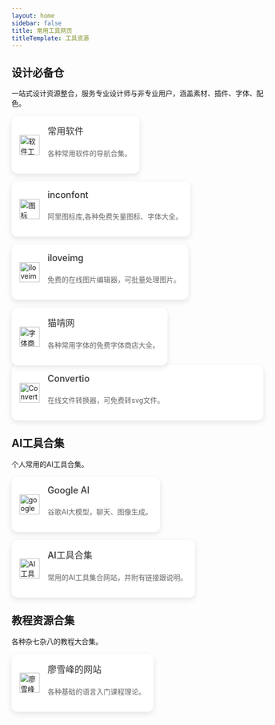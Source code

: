 ```yaml
---
layout: home
sidebar: false
title: 常用工具网页
titleTemplate: 工具资源
---
```


## 设计必备仓

一站式设计资源整合，服务专业设计师与非专业用户，涵盖素材、插件、字体、配色。

<div style="display: flex; flex-wrap: wrap; gap: 16px; margin-top: 16px;">
  <!-- 软件工具 -->
  <a href="https://drk3jhz5hb.feishu.cn/base/ZBmDbYu57aPvJwsNgk3c2LWpnwe?table=tbli32fkmWsThsL6&view=vewyeuFTQj" style="text-decoration: none; color: inherit;">
    <div style="
      background-color: #fff;
      padding: 16px;
      border-radius: 12px;
      box-shadow: 0 4px 12px rgba(0, 0, 0, 0.1);
      flex: 0 0 calc(33.333% - 16px); /* 每行三个卡片 */
      display: flex; /* 使用 flex 布局 */
      align-items: center; /* 垂直居中对齐 */
      justify-content: space-between; /* 水平间距分布 */
    ">
      <div style="margin-right: 16px; display: flex; align-items: center; flex-shrink: 0;"> <!-- 图标部分 -->
        <img src="/icons/软件工具.svg" alt="软件工具" style="width: 40px; height: 40px;" />
      </div>
      <div style="flex: 1; display: flex; flex-direction: column;"> <!-- 文字部分 -->
        <span style="font-size: 18px; font-weight: 500; margin-bottom: 8px; display: block; color: #333 !important;">常用软件</span>
        <p style="font-size: 14px; color: #666; line-height: 1.5 !important;">各种常用软件的导航合集。</p>
      </div>
    </div>
  </a>

  <!-- iconfont -->
  <a href="https://www.iconfont.cn/" style="text-decoration: none; color: inherit;">
    <div style="
      background-color: #fff;
      padding: 16px;
      border-radius: 12px;
      box-shadow: 0 4px 12px rgba(0, 0, 0, 0.1);
      flex: 0 0 calc(33.333% - 16px); /* 每行三个卡片 */
      display: flex; /* 使用 flex 布局 */
      align-items: center; /* 垂直居中对齐 */
      justify-content: space-between; /* 水平间距分布 */
    ">
      <div style="margin-right: 16px; display: flex; align-items: center; flex-shrink: 0;"> <!-- 图标部分 -->
        <img src="/icons/图标.svg" alt="图标" style="width: 40px; height: 40px;" />
      </div>
      <div style="flex: 1; display: flex; flex-direction: column;"> <!-- 文字部分 -->
        <span style="font-size: 18px; font-weight: 500; margin-bottom: 8px; display: block; color: #333 !important;">inconfont</span>
        <p style="font-size: 14px; color: #666; line-height: 1.5 !important;">阿里图标库,各种免费矢量图标、字体大全。</p>
      </div>
    </div>
  </a>

  <!-- 图像编辑 -->
  <a href="https://www.iloveimg.com/zh-cn" style="text-decoration: none; color: inherit;">
    <div style="
      background-color: #fff;
      padding: 16px;
      border-radius: 12px;
      box-shadow: 0 4px 12px rgba(0, 0, 0, 0.1);
      flex: 0 0 calc(33.333% - 16px); /* 每行三个卡片 */
      display: flex; /* 使用 flex 布局 */
      align-items: center; /* 垂直居中对齐 */
      justify-content: space-between; /* 水平间距分布 */
    ">
      <div style="margin-right: 16px; display: flex; align-items: center; flex-shrink: 0;"> <!-- 图标部分 -->
        <img src="/icons/iloveimg.svg" alt="iloveimg" style="width: 40px; height: 40px;" />
      </div>
      <div style="flex: 1; display: flex; flex-direction: column;"> <!-- 文字部分 -->
        <span style="font-size: 18px; font-weight: 500; margin-bottom: 8px; display: block; color: #333 !important;">iloveimg</span>
        <p style="font-size: 14px; color: #666; line-height: 1.5 !important;">免费的在线图片编辑器，可批量处理图片。</p>
      </div>
    </div>
  </a>

  <!-- 猫啃网 -->
  <a href="https://www.maoken.com/" style="text-decoration: none; color: inherit;">
    <div style="
      background-color: #fff;
      padding: 16px;
      border-radius: 12px;
      box-shadow: 0 4px 12px rgba(0, 0, 0, 0.1);
      flex: 0 0 calc(33.333% - 16px); /* 每行三个卡片 */
      display: flex; /* 使用 flex 布局 */
      align-items: center; /* 垂直居中对齐 */
      justify-content: space-between; /* 水平间距分布 */
    ">
      <div style="margin-right: 16px; display: flex; align-items: center; flex-shrink: 0;"> <!-- 图标部分 -->
        <img src="/icons/字体商店.svg" alt="字体商店" style="width: 40px; height: 40px;" />
      </div>
      <div style="flex: 1; display: flex; flex-direction: column;"> <!-- 文字部分 -->
        <span style="font-size: 18px; font-weight: 500; margin-bottom: 8px; display: block; color: #333 !important;">猫啃网</span>
        <p style="font-size: 14px; color: #666; line-height: 1.5 !important;">各种常用字体的免费字体商店大全。</p>
      </div>
    </div>
  </a>
</div>

 <!-- 在线格式转换 -->
  <a href="https://convertio.co/zh/" style="text-decoration: none; color: inherit;">
    <div style="
      background-color: #fff;
      padding: 16px;
      border-radius: 12px;
      box-shadow: 0 4px 12px rgba(0, 0, 0, 0.1);
      flex: 0 0 calc(33.333% - 16px); /* 每行三个卡片 */
      display: flex; /* 使用 flex 布局 */
      align-items: center; /* 垂直居中对齐 */
      justify-content: space-between; /* 水平间距分布 */
    ">
      <div style="margin-right: 16px; display: flex; align-items: center; flex-shrink: 0;"> <!-- 图标部分 -->
        <img src="/icons/Convertio.svg" alt="Convertio" style="width: 40px; height: 40px;" />
      </div>
      <div style="flex: 1; display: flex; flex-direction: column;"> <!-- 文字部分 -->
        <span style="font-size: 18px; font-weight: 500; margin-bottom: 8px; display: block; color: #333 !important;">Convertio</span>
        <p style="font-size: 14px; color: #666; line-height: 1.5 !important;">在线文件转换器，可免费转svg文件。</p>
      </div>
    </div>
  </a>

## AI工具合集

个人常用的AI工具合集。

<div style="display: flex; flex-wrap: wrap; gap: 16px; margin-top: 16px;">
  <!-- Google AI Studio -->
  <a href="https://aistudio.google.com/prompts/new_chat" style="text-decoration: none; color: inherit;">
    <div style="
      background-color: #fff;
      padding: 16px;
      border-radius: 12px;
      box-shadow: 0 4px 12px rgba(0, 0, 0, 0.1);
      flex: 0 0 calc(33.333% - 16px); /* 每行三个卡片 */
      display: flex; /* 使用 flex 布局 */
      align-items: center; /* 垂直居中对齐 */
      justify-content: space-between; /* 水平间距分布 */
    ">
      <div style="margin-right: 16px; display: flex; align-items: center; flex-shrink: 0;"> <!-- 图标部分 -->
        <img src="/icons/googleai.svg" alt="googleai" style="width: 40px; height: 40px;" />
      </div>
      <div style="flex: 1; display: flex; flex-direction: column;"> <!-- 文字部分 -->
        <span style="font-size: 18px; font-weight: 500; margin-bottom: 8px; display: block; color: #333 !important;">Google AI</span>
        <p style="font-size: 14px; color: #666; line-height: 1.5 !important;">谷歌AI大模型，聊天、图像生成。</p>
      </div>
    </div>
  </a>
</div>

<div style="display: flex; flex-wrap: wrap; gap: 16px; margin-top: 16px;">
  <!-- AI工具合集 -->
  <a href="https://ai-bot.cn/" style="text-decoration: none; color: inherit;">
    <div style="
      background-color: #fff;
      padding: 16px;
      border-radius: 12px;
      box-shadow: 0 4px 12px rgba(0, 0, 0, 0.1);
      flex: 0 0 calc(33.333% - 16px); /* 每行三个卡片 */
      display: flex; /* 使用 flex 布局 */
      align-items: center; /* 垂直居中对齐 */
      justify-content: space-between; /* 水平间距分布 */
    ">
      <div style="margin-right: 16px; display: flex; align-items: center; flex-shrink: 0;"> <!-- 图标部分 -->
        <img src="/icons/AI工具合集.svg" alt="AI工具合集" style="width: 40px; height: 40px;" />
      </div>
      <div style="flex: 1; display: flex; flex-direction: column;"> <!-- 文字部分 -->
        <span style="font-size: 18px; font-weight: 500; margin-bottom: 8px; display: block; color: #333 !important;">AI工具合集</span>
        <p style="font-size: 14px; color: #666; line-height: 1.5 !important;">常用的AI工具集合网站，并附有链接跟说明。</p>
      </div>
    </div>
  </a>
</div>

## 教程资源合集

各种杂七杂八的教程大合集。

<div style="display: flex; flex-wrap: wrap; gap: 16px; margin-top: 16px;">
  <!-- 廖雪峰的网站 -->
  <a href="https://liaoxuefeng.com/" style="text-decoration: none; color: inherit;">
    <div style="
      background-color: #fff;
      padding: 16px;
      border-radius: 12px;
      box-shadow: 0 4px 12px rgba(0, 0, 0, 0.1);
      flex: 0 0 calc(33.333% - 16px); /* 每行三个卡片 */
      display: flex; /* 使用 flex 布局 */
      align-items: center; /* 垂直居中对齐 */
      justify-content: space-between; /* 水平间距分布 */
    ">
      <div style="margin-right: 16px; display: flex; align-items: center; flex-shrink: 0;"> <!-- 图标部分 -->
        <img src="/icons/廖雪峰.svg" alt="廖雪峰" style="width: 40px; height: 40px;" />
      </div>
      <div style="flex: 1; display: flex; flex-direction: column;"> <!-- 文字部分 -->
        <span style="font-size: 18px; font-weight: 500; margin-bottom: 8px; display: block; color: #333 !important;">廖雪峰的网站</span>
        <p style="font-size: 14px; color: #666; line-height: 1.5 !important;">各种基础的语言入门课程理论。</p>
      </div>
    </div>
  </a>
</div>

